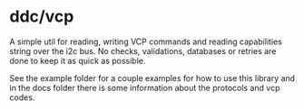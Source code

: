 # ddc/vcp

A simple util for reading, writing VCP commands and reading capabilities string over the i2c bus. No checks, validations, databases or retries are done to keep it as quick as possible.

See the example folder for a couple examples for how to use this library and in the docs folder there is some information about the protocols and vcp codes.

